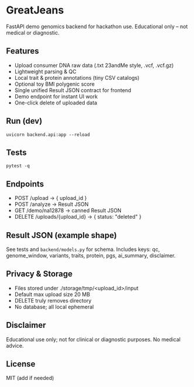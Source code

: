 # GreatJeans

FastAPI demo genomics backend for hackathon use. Educational only – not medical or diagnostic.

## Features
- Upload consumer DNA raw data (.txt 23andMe style, .vcf, .vcf.gz)
- Lightweight parsing & QC
- Local trait & protein annotations (tiny CSV catalogs)
- Optional toy BMI polygenic score
- Single unified Result JSON contract for frontend
- Demo endpoint for instant UI work
- One-click delete of uploaded data

## Run (dev)
```
uvicorn backend.api:app --reload
```

## Tests
```
pytest -q
```

## Endpoints
- POST /upload -> { upload_id }
- POST /analyze -> Result JSON
- GET /demo/na12878 -> canned Result JSON
- DELETE /uploads/{upload_id} -> { status: "deleted" }

## Result JSON (example shape)
See tests and `backend/models.py` for schema. Includes keys: qc, genome_window, variants, traits, protein, pgs, ai_summary, disclaimer.

## Privacy & Storage
- Files stored under ./storage/tmp/<upload_id>/input
- Default max upload size 20 MB
- DELETE truly removes directory
- No database; all local ephemeral

## Disclaimer
Educational use only; not for clinical or diagnostic purposes. No medical advice.

## License
MIT (add if needed)